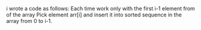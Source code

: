 i wrote a code as follows:
Each time work only with the first i-1 element from of the array
Pick element arr[i] and insert it into sorted sequence in the array from 0 to i-1.

